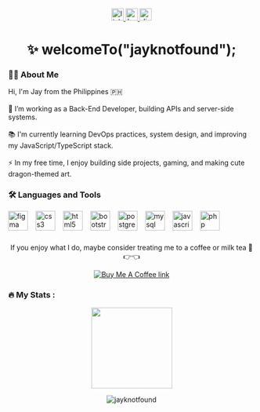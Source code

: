 

###

<div align="center">
  <a href="https://www.linkedin.com/in/jmrmrtnz" target="_blank" rel="noopener noreferrer">
    <img src="https://img.shields.io/static/v1?message=LinkedIn&logo=linkedin&label=&color=0077B5&logoColor=white&labelColor=&style=for-the-badge" height="25" alt="linkedin logo" />
  </a>

  <a href="https://www.behance.net/" target="_blank" rel="noopener noreferrer">
    <img src="https://img.shields.io/static/v1?message=Behance&logo=behance&label=&color=1769ff&logoColor=white&labelColor=&style=for-the-badge" height="25" alt="behance logo" />
  </a>

  <a href="https://discord.com/users/jayknotfound" target="_blank" rel="noopener noreferrer">
    <img src="https://img.shields.io/static/v1?message=Discord&logo=discord&label=&color=7289DA&logoColor=white&labelColor=&style=for-the-badge" height="25" alt="discord logo" />
  </a>
</div>

###

<h1 align="center">✨ welcomeTo("jayknotfound");</h1>

###

<h3 align="left">👩‍💻  About Me</h3>

<p align="left">
Hi, I'm Jay from the Philippines 🇵🇭<br><br>
🔭 I’m working as a Back-End Developer, building APIs and server-side systems.<br><br>
📚 I'm currently learning DevOps practices, system design, and improving my JavaScript/TypeScript stack.<br><br>
⚡ In my free time, I enjoy building side projects, gaming, and making cute dragon-themed art.
</p>

###

<h3 align="left">🛠 Languages and Tools</h3>

<div align="left">
  <img src="https://cdn.jsdelivr.net/gh/devicons/devicon/icons/figma/figma-original.svg" alt="figma logo" style="height: 40px; width: auto;" />
  <img src="https://cdn.jsdelivr.net/gh/devicons/devicon/icons/css3/css3-original.svg" alt="css3 logo" style="height: 40px; width: auto; margin-left: 12px;" />
  <img src="https://cdn.jsdelivr.net/gh/devicons/devicon/icons/html5/html5-original.svg" alt="html5 logo" style="height: 40px; width: auto; margin-left: 12px;" />
  <img src="https://cdn.jsdelivr.net/gh/devicons/devicon/icons/bootstrap/bootstrap-original.svg" alt="bootstrap logo" style="height: 40px; width: auto; margin-left: 12px;" />
  <img src="https://cdn.jsdelivr.net/gh/devicons/devicon/icons/postgresql/postgresql-original.svg" alt="postgresql logo" style="height: 40px; width: auto; margin-left: 12px;" />
  <img src="https://cdn.jsdelivr.net/gh/devicons/devicon/icons/mysql/mysql-original.svg" alt="mysql logo" style="height: 40px; width: auto; margin-left: 12px;" />
  <img src="https://cdn.jsdelivr.net/gh/devicons/devicon/icons/javascript/javascript-original.svg" alt="javascript logo" style="height: 40px; width: auto; margin-left: 12px;" />
  <img src="https://cdn.jsdelivr.net/gh/devicons/devicon/icons/php/php-original.svg" alt="php logo" style="height: 40px; width: auto; margin-left: 12px;" />
</div>

###

<p align="center">
If you enjoy what I do, maybe consider treating me to a coffee or milk tea 🥺👉👈
</p>

<p align="center">
  <a href="https://buymeacoffee.com/jayknotfound" target="_blank">
    <img src="https://img.shields.io/badge/Buy%20Me%20a%20Coffee-lightblue?style=for-the-badge&logo=buymeacoffee&logoColor=white" alt="Buy Me A Coffee link" />
  </a>
</p>

###

<h3 align="left">🔥 My Stats :</h3>

<p align="center">
  <img src="https://github-readme-stats.vercel.app/api?username=jayknotfound&show_icons=true&theme=tokyonight&title_color=89CFF0&icon_color=89CFF0&text_color=ffffff&bg_color=0d1117" height="165" />
</p>

<p align="center">
  <img src="https://komarev.com/ghpvc/?username=jayknotfound&label=Profile%20Views&color=89CFF0&style=flat-square" alt="jayknotfound" />
</p>
